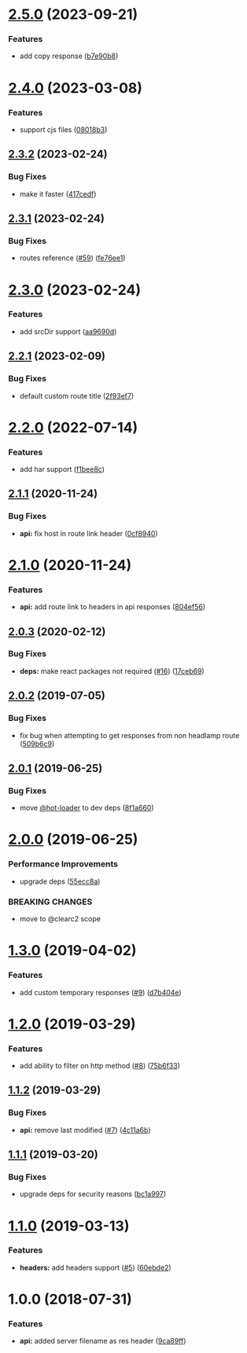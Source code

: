 # [2.5.0](https://github.com/ClearC2/headlamp/compare/v2.4.0...v2.5.0) (2023-09-21)


### Features

* add copy response ([b7e90b8](https://github.com/ClearC2/headlamp/commit/b7e90b838b29bca3d50dfbc220cf6c220adfb7c2))

# [2.4.0](https://github.com/ClearC2/headlamp/compare/v2.3.2...v2.4.0) (2023-03-08)


### Features

* support cjs files ([08018b3](https://github.com/ClearC2/headlamp/commit/08018b30d9b220b7bf3644ad3d15f2229c23df25))

## [2.3.2](https://github.com/ClearC2/headlamp/compare/v2.3.1...v2.3.2) (2023-02-24)


### Bug Fixes

* make it faster ([417cedf](https://github.com/ClearC2/headlamp/commit/417cedf96adf9ac557e82aec0356c556dba49bd7))

## [2.3.1](https://github.com/ClearC2/headlamp/compare/v2.3.0...v2.3.1) (2023-02-24)


### Bug Fixes

* routes reference ([#59](https://github.com/ClearC2/headlamp/issues/59)) ([fe76ee1](https://github.com/ClearC2/headlamp/commit/fe76ee18cf93b68ec396e0d2f81c78c6b0b90848))

# [2.3.0](https://github.com/ClearC2/headlamp/compare/v2.2.1...v2.3.0) (2023-02-24)


### Features

* add srcDir support ([aa9690d](https://github.com/ClearC2/headlamp/commit/aa9690d38e892ab229c63a8d2804979057e5b213))

## [2.2.1](https://github.com/ClearC2/headlamp/compare/v2.2.0...v2.2.1) (2023-02-09)


### Bug Fixes

* default custom route title ([2f93ef7](https://github.com/ClearC2/headlamp/commit/2f93ef7e459a2685b56c2ecd30171f2479b2ca62))

# [2.2.0](https://github.com/ClearC2/headlamp/compare/v2.1.1...v2.2.0) (2022-07-14)


### Features

* add har support ([f1bee8c](https://github.com/ClearC2/headlamp/commit/f1bee8c0557bef15ba36a2124a68b7c67b32be0b))

## [2.1.1](https://github.com/ClearC2/headlamp/compare/v2.1.0...v2.1.1) (2020-11-24)


### Bug Fixes

* **api:** fix host in route link header ([0cf8940](https://github.com/ClearC2/headlamp/commit/0cf89404071444944c87107e024bf0f6cc792f69))

# [2.1.0](https://github.com/ClearC2/headlamp/compare/v2.0.3...v2.1.0) (2020-11-24)


### Features

* **api:** add route link to headers in api responses ([804ef56](https://github.com/ClearC2/headlamp/commit/804ef564be9e292262a82ce273ca282825f846dd))

## [2.0.3](https://github.com/ClearC2/headlamp/compare/v2.0.2...v2.0.3) (2020-02-12)


### Bug Fixes

* **deps:** make react packages not required ([#16](https://github.com/ClearC2/headlamp/issues/16)) ([17ceb69](https://github.com/ClearC2/headlamp/commit/17ceb69d78235ac4a771df590fc1576853dce9e1))

## [2.0.2](https://github.com/ClearC2/headlamp/compare/v2.0.1...v2.0.2) (2019-07-05)


### Bug Fixes

* fix bug when attempting to get responses from non headlamp route ([509b6c9](https://github.com/ClearC2/headlamp/commit/509b6c9))

## [2.0.1](https://github.com/ClearC2/headlamp/compare/v2.0.0...v2.0.1) (2019-06-25)


### Bug Fixes

* move [@hot-loader](https://github.com/hot-loader) to dev deps ([8f1a660](https://github.com/ClearC2/headlamp/commit/8f1a660))

# [2.0.0](https://github.com/ClearC2/headlamp/compare/v1.3.0...v2.0.0) (2019-06-25)


### Performance Improvements

* upgrade deps ([55ecc8a](https://github.com/ClearC2/headlamp/commit/55ecc8a))


### BREAKING CHANGES

* move to @clearc2 scope

# [1.3.0](https://github.com/ClearC2/headlamp/compare/v1.2.0...v1.3.0) (2019-04-02)


### Features

* add custom temporary responses ([#9](https://github.com/ClearC2/headlamp/issues/9)) ([d7b404e](https://github.com/ClearC2/headlamp/commit/d7b404e))

# [1.2.0](https://github.com/ClearC2/headlamp/compare/v1.1.2...v1.2.0) (2019-03-29)


### Features

* add ability to filter on http method ([#8](https://github.com/ClearC2/headlamp/issues/8)) ([75b6f33](https://github.com/ClearC2/headlamp/commit/75b6f33))

## [1.1.2](https://github.com/ClearC2/headlamp/compare/v1.1.1...v1.1.2) (2019-03-29)


### Bug Fixes

* **api:** remove last modified ([#7](https://github.com/ClearC2/headlamp/issues/7)) ([4c11a6b](https://github.com/ClearC2/headlamp/commit/4c11a6b))

## [1.1.1](https://github.com/ClearC2/headlamp/compare/v1.1.0...v1.1.1) (2019-03-20)


### Bug Fixes

* upgrade deps for security reasons ([bc1a997](https://github.com/ClearC2/headlamp/commit/bc1a997))

# [1.1.0](https://github.com/ClearC2/headlamp/compare/v1.0.0...v1.1.0) (2019-03-13)


### Features

* **headers:** add headers support ([#5](https://github.com/ClearC2/headlamp/issues/5)) ([60ebde2](https://github.com/ClearC2/headlamp/commit/60ebde2))

# 1.0.0 (2018-07-31)


### Features

* **api:** added server filename as res header ([9ca89ff](https://github.com/ClearC2/headlamp/commit/9ca89ff))
